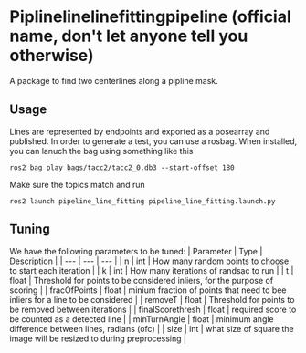 # Piplinelinelinefittingpipeline (official name, don't let anyone tell you otherwise)
A package to find two centerlines along a pipline mask.
## Usage
Lines are represented by endpoints and exported as a posearray and published.
In order to generate a test, you can use a rosbag. When installed, you can lanuch the bag using something like this
```
ros2 bag play bags/tacc2/tacc2_0.db3 --start-offset 180
```
Make sure the topics match and run
```
ros2 launch pipeline_line_fitting pipeline_line_fitting.launch.py
```
## Tuning

We have the following parameters to be tuned:
| Parameter | Type | Description |
| --- | --- | --- |
| n | int | How many random points to choose to start each iteration |
| k | int | How many iterations of randsac to run |
| t | float | Threshold for points to be considered inliers, for the purpose of scoring |
| fracOfPoints | float | minium fraction of points that need to bee inliers for a line to be considered |
| removeT | float | Threshold for points to be removed between iterations |
| finalScorethresh | float | required score to be counted as a detected line |
| minTurnAngle | float | minimum angle difference between lines, radians (ofc) |
| size | int | what size of square the image will be resized to during preprocessing |